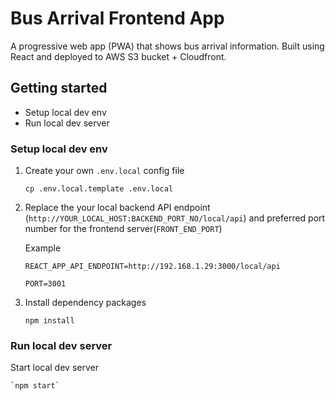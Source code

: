 # Bus Arrival Frontend App
A progressive web app (PWA) that shows bus arrival information. Built using React and deployed to AWS S3 bucket + Cloudfront.

## Getting started
- Setup local dev env
- Run local dev server

### Setup local dev env

1. Create your own `.env.local` config file

    `cp .env.local.template .env.local`

2. Replace the your local backend API endpoint (`http://YOUR_LOCAL_HOST:BACKEND_PORT_NO/local/api`) and preferred port number for the frontend server(`FRONT_END_PORT`)

    Example

    `REACT_APP_API_ENDPOINT=http://192.168.1.29:3000/local/api`

    `PORT=3001`

3. Install dependency packages

    `npm install`

### Run local dev server

Start local dev server
    
    `npm start`
